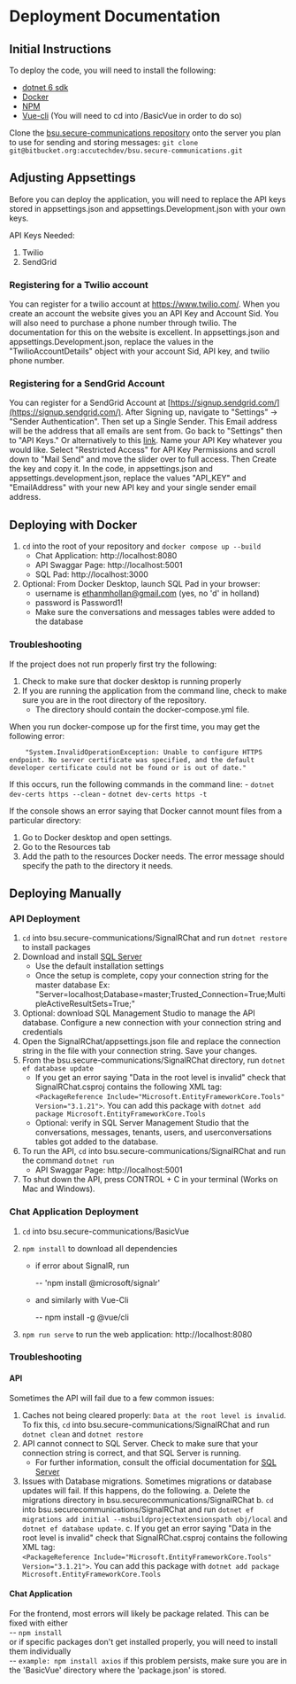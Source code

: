 # Deployment Documentation

## Initial Instructions
To deploy the code, you will need to install the following:
- [dotnet 6 sdk](https://docs.microsoft.com/en-us/dotnet/core/install/windows?tabs=net60)
- [Docker](https://www.docker.com/get-started)
- [NPM]()
- [Vue-cli]() (You will need to cd into /BasicVue in order to do so)

Clone the [bsu.secure-communications repository](https://bitbucket.org/accutechdev/bsu.secure-communications/src/master/)
onto the server you plan to use for sending and storing messages: `git clone git@bitbucket.org:accutechdev/bsu.secure-communications.git`

## Adjusting Appsettings

Before you can deploy the application, you will need to replace the API keys stored in appsettings.json and appsettings.Development.json with your own keys. 

API Keys Needed:
1. Twilio
2. SendGrid

### Registering for a Twilio account

You can register for a twilio account at https://www.twilio.com/. When you create an account the website gives you an API Key and Account Sid. You will also need to purchase a phone number through twilio. The documentation for this on the website is excellent. In appsettings.json and appsettings.Development.json, replace the values in the "TwilioAccountDetails" object with your account Sid, API key, and twilio phone number. 

<how to register for a sendgrid key>
    
### Registering for a SendGrid Account

You can register for a SendGrid Account at [https://signup.sendgrid.com/](https://signup.sendgrid.com/). 
After Signing up, navigate to "Settings" -> "Sender Authentication". Then set up a Single Sender. This Email address will be the address that all emails are sent from. 
Go back to "Settings" then to "API Keys." Or alternatively to this [link](https://app.sendgrid.com/settings/api_keys). Name your API Key whatever you would like. Select "Restricted Access" for API Key Permissions and scroll down to "Mail Send" and move the slider over to full access. Then Create the key and copy it. 
In the code, in appsettings.json and appsettings.development.json, replace the values "API_KEY" and "EmailAddress" with your new API key and your single sender email address.


## Deploying with Docker
1. `cd` into the root of your repository and `docker compose up --build`
    - Chat Application: http://localhost:8080
    - API Swaggar Page: http://localhost:5001
    - SQL Pad: http://localhost:3000
2. Optional: From Docker Desktop, launch SQL Pad in your browser:
    - username is ethanmhollan@gmail.com (yes, no 'd' in holland)
    - password is Password1!
    - Make sure the conversations and messages tables were added to the database

### Troubleshooting
If the project does not run properly first try the following:
1. Check to make sure that docker desktop is running properly
2. If you are running the application from the command line, check to make sure you are in the root directory of the repository. 
    - The directory should contain the docker-compose.yml file. 

When you run docker-compose up for the first time, you may get the following error:  

        "System.InvalidOperationException: Unable to configure HTTPS endpoint. No server certificate was specified, and the default developer certificate could not be found or is out of date."
If this occurs, run the following commands in the command line:
    - `dotnet dev-certs https --clean`
    - `dotnet dev-certs https -t`

If the console shows an error saying that Docker cannot mount files from a particular directory:
1. Go to Docker desktop and open settings. 
2. Go to the Resources tab
3. Add the path to the resources Docker needs. The error message should specify the path to the directory it needs. 

  
## Deploying Manually

### API Deployment

1. `cd` into bsu.secure-communications/SignalRChat and run `dotnet restore` to install packages
2. Download and install [SQL Server](https://www.microsoft.com/en-us/sql-server/sql-server-downloads)  
    - Use the default installation settings 
    - Once the setup is complete, copy your connection string for the master database
    Ex: "Server=localhost;Database=master;Trusted_Connection=True;MultipleActiveResultSets=True;"
3. Optional: download SQL Management Studio to manage the API database. Configure a new connection with your connection string and credentials
4. Open the SignalRChat/appsettings.json file and replace the connection string in the file with your connection string. Save your changes.
5. From the bsu.secure-communications/SignalRChat directory, run `dotnet ef database update` 
    - If you get an error saying "Data in the root level is invalid" check that SignalRChat.csproj contains the following XML tag:  
  `<PackageReference Include="Microsoft.EntityFrameworkCore.Tools" Version="3.1.21">`. You can add this package with `dotnet add package Microsoft.EntityFrameworkCore.Tools`
    - Optional: verify in SQL Server Management Studio that the conversations, messages, tenants, users, and userconversations tables got added to the database.
6. To run the API, `cd` into bsu.secure-communications/SignalRChat and run the command `dotnet run`
    - API Swaggar Page: http://localhost:5001
7. To shut down the API, press CONTROL + C in your terminal (Works on Mac and Windows).  

### Chat Application Deployment

1. `cd` into bsu.secure-communications/BasicVue
2. `npm install` to download all dependencies
    - if error about SignalR, run
  
      -- 'npm install @microsoft/signalr'
  
    - and similarly with Vue-Cli
      
      -- npm install -g @vue/cli
     
3. `npm run serve` to run the web application: http://localhost:8080


### Troubleshooting 

#### API

Sometimes the API will fail due to a few common issues:

1. Caches not being cleared properly: `Data at the root level is invalid`. To fix this, `cd` into bsu.secure-communications/SignalRChat and run `dotnet clean` and `dotnet restore`
2. API cannot connect to SQL Server. Check to make sure that your connection string is correct, and that SQL Server is running.
    - For further information, consult the official documentation for [SQL Server](https://docs.microsoft.com/en-us/sql/?view=sql-server-ver15)
3. Issues with Database migrations. Sometimes migrations or database updates will fail. If this happens, do the following. 
    a. Delete the migrations directory in bsu.securecommunications/SignalRChat
    b. `cd` into bsu.securecommunications/SignalRChat and run `dotnet ef migrations add initial --msbuildprojectextensionspath obj/local` and `dotnet ef database update`.
    c. If you get an error saying "Data in the root level is invalid" check that SignalRChat.csproj contains the following XML tag:  
  `<PackageReference Include="Microsoft.EntityFrameworkCore.Tools" Version="3.1.21">`. You can add this package with `dotnet add package Microsoft.EntityFrameworkCore.Tools`

#### Chat Application
For the frontend, most errors will likely be package related. This can be fixed with either  
        -- `npm install`  
or if specific packages don't get installed properly, you will need to install them individually  
        -- `example: npm install axios`
if this problem persists, make sure you are in the 'BasicVue' directory where the 'package.json' is stored.
